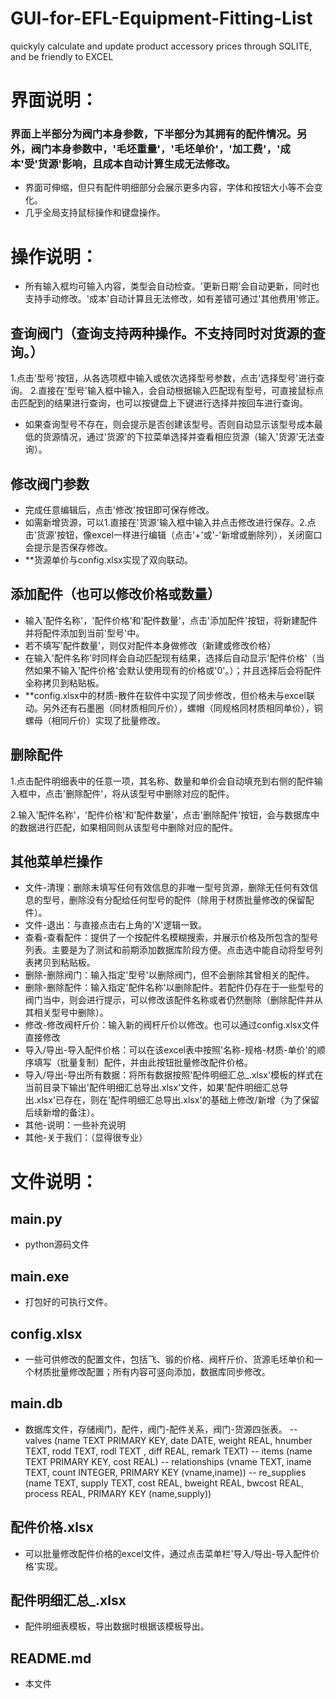 # GUI-for-EFL-Equipment-Fitting-List
quickyly calculate and update product accessory prices through SQLITE, and be friendly to EXCEL

# 界面说明：
### 界面上半部分为阀门本身参数，下半部分为其拥有的配件情况。另外，阀门本身参数中，'毛坯重量'，'毛坯单价'，'加工费'，'成本'受'货源'影响，且成本自动计算生成无法修改。
  - 界面可伸缩，但只有配件明细部分会展示更多内容，字体和按钮大小等不会变化。
  - 几乎全局支持鼠标操作和键盘操作。

# 操作说明：
  - 所有输入框均可输入内容，类型会自动检查。'更新日期'会自动更新，同时也支持手动修改。'成本'自动计算且无法修改，如有差错可通过'其他费用'修正。
## 查询阀门（查询支持两种操作。不支持同时对货源的查询。）
  1.点击'型号'按钮，从各选项框中输入或依次选择型号参数，点击'选择型号'进行查询。
  2.直接在'型号'输入框中输入，会自动根据输入匹配现有型号，可直接鼠标点击匹配到的结果进行查询，也可以按键盘上下键进行选择并按回车进行查询。
  - 如果查询型号不存在，则会提示是否创建该型号。否则自动显示该型号成本最低的货源情况，通过'货源'的下拉菜单选择并查看相应货源（输入'货源'无法查询）。
## 修改阀门参数
  - 完成任意编辑后，点击'修改'按钮即可保存修改。
  - 如需新增货源，可以1.直接在'货源'输入框中输入并点击修改进行保存。2.点击'货源'按钮，像excel一样进行编辑（点击'+'或'-'新增或删除列），关闭窗口会提示是否保存修改。
  - **货源单价与config.xlsx实现了双向联动。
## 添加配件（也可以修改价格或数量）
  - 输入'配件名称'，'配件价格'和'配件数量'，点击'添加配件'按钮，将新建配件并将配件添加到当前'型号'中。
  - 若不填写'配件数量'，则仅对配件本身做修改（新建或修改价格）
  - 在输入'配件名称'时同样会自动匹配现有结果，选择后自动显示'配件价格'（当然如果不输入'配件价格'会默认使用现有的价格或'0'。）；并且选择后会将配件全称拷贝到粘贴板。
  - **config.xlsx中的材质-散件在软件中实现了同步修改，但价格未与excel联动。另外还有石墨圈（同材质相同斤价），螺帽（同规格同材质相同单价），铜螺母（相同斤价）实现了批量修改。
## 删除配件

  1.点击配件明细表中的任意一项，其名称、数量和单价会自动填充到右侧的配件输入框中，点击'删除配件'，将从该型号中删除对应的配件。
  
  2.输入'配件名称'，'配件价格'和'配件数量'，点击'删除配件'按钮，会与数据库中的数据进行匹配，如果相同则从该型号中删除对应的配件。
  
## 其他菜单栏操作
  - 文件-清理：删除未填写任何有效信息的非唯一型号货源，删除无任何有效信息的型号，删除没有分配给任何型号的配件（除用于材质批量修改的保留配件）。
  - 文件-退出：与直接点击右上角的'X'逻辑一致。
  - 查看-查看配件：提供了一个按配件名模糊搜索，并展示价格及所包含的型号列表。主要是为了测试和前期添加数据库阶段方便。点击选中能自动将型号列表拷贝到粘贴板。
  - 删除-删除阀门：输入指定'型号'以删除阀门，但不会删除其曾相关的配件。
  - 删除-删除配件：输入指定'配件名称'以删除配件。若配件仍存在于一些型号的阀门当中，则会进行提示，可以修改该配件名称或者仍然删除（删除配件并从其相关型号中删除）。
  - 修改-修改阀杆斤价：输入新的阀杆斤价以修改。也可以通过config.xlsx文件直接修改
  - 导入/导出-导入配件价格：可以在该excel表中按照'名称-规格-材质-单价'的顺序填写（批量复制）配件，并由此按钮批量修改配件价格。
  - 导入/导出-导出所有数据：将所有数据按照'配件明细汇总_.xlsx'模板的样式在当前目录下输出'配件明细汇总导出.xlsx'文件，如果'配件明细汇总导出.xlsx'已存在，则在'配件明细汇总导出.xlsx'的基础上修改/新增（为了保留后续新增的备注）。
  - 其他-说明：一些补充说明
  - 其他-关于我们：（显得很专业）

# 文件说明：
## main.py
  - python源码文件
## main.exe
  - 打包好的可执行文件。
## config.xlsx
  - 一些可供修改的配置文件，包括飞、锻的价格、阀杆斤价、货源毛坯单价和一个材质批量修改配置；所有内容可竖向添加，数据库同步修改。
## main.db
  - 数据库文件，存储阀门，配件，阀门-配件关系，阀门-货源四张表。
  -- valves (name TEXT PRIMARY KEY, date DATE, weight REAL, hnumber TEXT, rodd TEXT, rodl TEXT , diff REAL, remark TEXT)
  -- items (name TEXT PRIMARY KEY, cost REAL)
  -- relationships (vname TEXT, iname TEXT, count INTEGER, PRIMARY KEY (vname,iname))
  -- re_supplies (name TEXT, supply TEXT, cost REAL, bweight REAL, bwcost REAL, process REAL, PRIMARY KEY (name,supply))
## 配件价格.xlsx
  - 可以批量修改配件价格的excel文件，通过点击菜单栏'导入/导出-导入配件价格'实现。
## 配件明细汇总_.xlsx
  - 配件明细表模板，导出数据时根据该模板导出。
## README.md
  - 本文件
